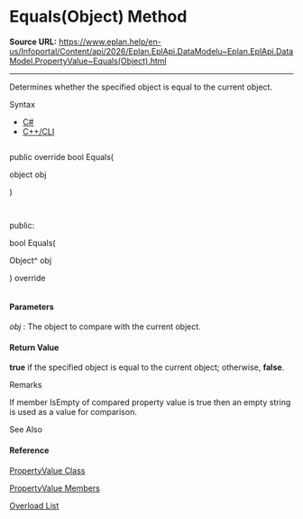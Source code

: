 # Equals(Object) Method

**Source URL:** https://www.eplan.help/en-us/Infoportal/Content/api/2026/Eplan.EplApi.DataModelu~Eplan.EplApi.DataModel.PropertyValue~Equals(Object).html

---

Determines whether the specified object is equal to the current object.

Syntax

- [C#](#i-syntax-CS)
- [C++/CLI](#i-syntax-CPP2005)

```
```
public override bool Equals( 
   object obj
)
```
```

```
```
public:
bool Equals( 
   Object^ obj
) override
```
```

#### Parameters

*obj*
:   The object to compare with the current object.

#### Return Value

**true** if the specified object is equal to the current object; otherwise, **false**.

Remarks

If member IsEmpty of compared property value is true then an empty string is used as a value for comparison.



See Also

#### Reference

[PropertyValue Class](Eplan.EplApi.DataModelu~Eplan.EplApi.DataModel.PropertyValue.html)
  
[PropertyValue Members](Eplan.EplApi.DataModelu~Eplan.EplApi.DataModel.PropertyValue_members.html)
  
[Overload List](Eplan.EplApi.DataModelu~Eplan.EplApi.DataModel.PropertyValue~Equals.html)